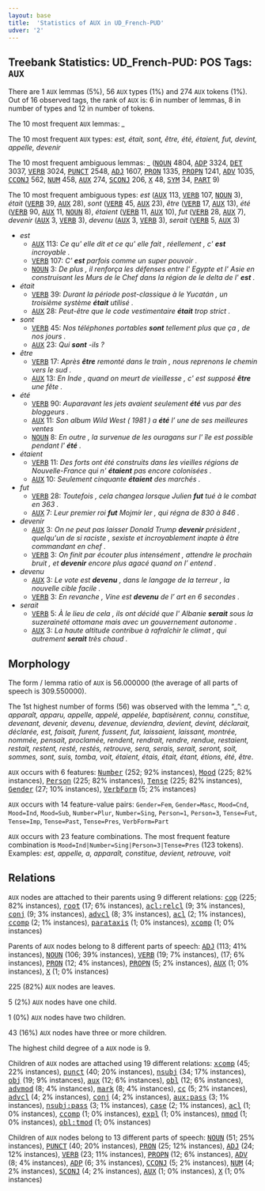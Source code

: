 ```yaml
---
layout: base
title:  'Statistics of AUX in UD_French-PUD'
udver: '2'
---
```


## Treebank Statistics: UD_French-PUD: POS Tags: `AUX`

There are 1 `AUX` lemmas (5%), 56 `AUX` types (1%) and 274 `AUX` tokens (1%).
Out of 16 observed tags, the rank of `AUX` is: 6 in number of lemmas, 8 in number of types and 12 in number of tokens.

The 10 most frequent `AUX` lemmas: <em>_</em>

The 10 most frequent `AUX` types:  <em>est, était, sont, être, été, étaient, fut, devint, appelle, devenir</em>

The 10 most frequent ambiguous lemmas: <em>_</em> (<tt><a href="fr_pud-pos-NOUN.html">NOUN</a></tt> 4804, <tt><a href="fr_pud-pos-ADP.html">ADP</a></tt> 3324, <tt><a href="fr_pud-pos-DET.html">DET</a></tt> 3037, <tt><a href="fr_pud-pos-VERB.html">VERB</a></tt> 3024, <tt><a href="fr_pud-pos-PUNCT.html">PUNCT</a></tt> 2548, <tt><a href="fr_pud-pos-ADJ.html">ADJ</a></tt> 1607, <tt><a href="fr_pud-pos-PRON.html">PRON</a></tt> 1335, <tt><a href="fr_pud-pos-PROPN.html">PROPN</a></tt> 1241, <tt><a href="fr_pud-pos-ADV.html">ADV</a></tt> 1035, <tt><a href="fr_pud-pos-CCONJ.html">CCONJ</a></tt> 562, <tt><a href="fr_pud-pos-NUM.html">NUM</a></tt> 458, <tt><a href="fr_pud-pos-AUX.html">AUX</a></tt> 274, <tt><a href="fr_pud-pos-SCONJ.html">SCONJ</a></tt> 206, <tt><a href="fr_pud-pos-X.html">X</a></tt> 48, <tt><a href="fr_pud-pos-SYM.html">SYM</a></tt> 34, <tt><a href="fr_pud-pos-PART.html">PART</a></tt> 9)

The 10 most frequent ambiguous types:  <em>est</em> (<tt><a href="fr_pud-pos-AUX.html">AUX</a></tt> 113, <tt><a href="fr_pud-pos-VERB.html">VERB</a></tt> 107, <tt><a href="fr_pud-pos-NOUN.html">NOUN</a></tt> 3), <em>était</em> (<tt><a href="fr_pud-pos-VERB.html">VERB</a></tt> 39, <tt><a href="fr_pud-pos-AUX.html">AUX</a></tt> 28), <em>sont</em> (<tt><a href="fr_pud-pos-VERB.html">VERB</a></tt> 45, <tt><a href="fr_pud-pos-AUX.html">AUX</a></tt> 23), <em>être</em> (<tt><a href="fr_pud-pos-VERB.html">VERB</a></tt> 17, <tt><a href="fr_pud-pos-AUX.html">AUX</a></tt> 13), <em>été</em> (<tt><a href="fr_pud-pos-VERB.html">VERB</a></tt> 90, <tt><a href="fr_pud-pos-AUX.html">AUX</a></tt> 11, <tt><a href="fr_pud-pos-NOUN.html">NOUN</a></tt> 8), <em>étaient</em> (<tt><a href="fr_pud-pos-VERB.html">VERB</a></tt> 11, <tt><a href="fr_pud-pos-AUX.html">AUX</a></tt> 10), <em>fut</em> (<tt><a href="fr_pud-pos-VERB.html">VERB</a></tt> 28, <tt><a href="fr_pud-pos-AUX.html">AUX</a></tt> 7), <em>devenir</em> (<tt><a href="fr_pud-pos-AUX.html">AUX</a></tt> 3, <tt><a href="fr_pud-pos-VERB.html">VERB</a></tt> 3), <em>devenu</em> (<tt><a href="fr_pud-pos-AUX.html">AUX</a></tt> 3, <tt><a href="fr_pud-pos-VERB.html">VERB</a></tt> 3), <em>serait</em> (<tt><a href="fr_pud-pos-VERB.html">VERB</a></tt> 5, <tt><a href="fr_pud-pos-AUX.html">AUX</a></tt> 3)


* <em>est</em>
  * <tt><a href="fr_pud-pos-AUX.html">AUX</a></tt> 113: <em>Ce qu' elle dit et ce qu' elle fait , réellement , c' <b>est</b> incroyable .</em>
  * <tt><a href="fr_pud-pos-VERB.html">VERB</a></tt> 107: <em>C' <b>est</b> parfois comme un super pouvoir .</em>
  * <tt><a href="fr_pud-pos-NOUN.html">NOUN</a></tt> 3: <em>De plus , il renforça les défenses entre l' Egypte et l' Asie en construisant les Murs de le Chef dans la région de le delta de l' <b>est</b> .</em>
* <em>était</em>
  * <tt><a href="fr_pud-pos-VERB.html">VERB</a></tt> 39: <em>Durant la période post-classique à le Yucatán , un troisième système <b>était</b> utilisé .</em>
  * <tt><a href="fr_pud-pos-AUX.html">AUX</a></tt> 28: <em>Peut-être que le code vestimentaire <b>était</b> trop strict .</em>
* <em>sont</em>
  * <tt><a href="fr_pud-pos-VERB.html">VERB</a></tt> 45: <em>Nos téléphones portables <b>sont</b> tellement plus que ça , de nos jours .</em>
  * <tt><a href="fr_pud-pos-AUX.html">AUX</a></tt> 23: <em>Qui <b>sont</b> -ils ?</em>
* <em>être</em>
  * <tt><a href="fr_pud-pos-VERB.html">VERB</a></tt> 17: <em>Après <b>être</b> remonté dans le train , nous reprenons le chemin vers le sud .</em>
  * <tt><a href="fr_pud-pos-AUX.html">AUX</a></tt> 13: <em>En Inde , quand on meurt de vieillesse , c' est supposé <b>être</b> une fête .</em>
* <em>été</em>
  * <tt><a href="fr_pud-pos-VERB.html">VERB</a></tt> 90: <em>Auparavant les jets avaient seulement <b>été</b> vus par des bloggeurs .</em>
  * <tt><a href="fr_pud-pos-AUX.html">AUX</a></tt> 11: <em>Son album Wild West ( 1981 ) a <b>été</b> l’ une de ses meilleures ventes</em>
  * <tt><a href="fr_pud-pos-NOUN.html">NOUN</a></tt> 8: <em>En outre , la survenue de les ouragans sur l' île est possible pendant l' <b>été</b> .</em>
* <em>étaient</em>
  * <tt><a href="fr_pud-pos-VERB.html">VERB</a></tt> 11: <em>Des forts ont été construits dans les vieilles régions de Nouvelle-France qui n' <b>étaient</b> pas encore colonisées .</em>
  * <tt><a href="fr_pud-pos-AUX.html">AUX</a></tt> 10: <em>Seulement cinquante <b>étaient</b> des marchés .</em>
* <em>fut</em>
  * <tt><a href="fr_pud-pos-VERB.html">VERB</a></tt> 28: <em>Toutefois , cela changea lorsque Julien <b>fut</b> tué à le combat en 363 .</em>
  * <tt><a href="fr_pud-pos-AUX.html">AUX</a></tt> 7: <em>Leur premier roi <b>fut</b> Mojmír Ier , qui régna de 830 à 846 .</em>
* <em>devenir</em>
  * <tt><a href="fr_pud-pos-AUX.html">AUX</a></tt> 3: <em>On ne peut pas laisser Donald Trump <b>devenir</b> président , quelqu'un de si raciste , sexiste et incroyablement inapte à être commandant en chef .</em>
  * <tt><a href="fr_pud-pos-VERB.html">VERB</a></tt> 3: <em>On finit par écouter plus intensément , attendre le prochain bruit , et <b>devenir</b> encore plus agacé quand on l’ entend .</em>
* <em>devenu</em>
  * <tt><a href="fr_pud-pos-AUX.html">AUX</a></tt> 3: <em>Le vote est <b>devenu</b> , dans le langage de la terreur , la nouvelle cible facile .</em>
  * <tt><a href="fr_pud-pos-VERB.html">VERB</a></tt> 3: <em>En revanche , Vine est <b>devenu</b> de l’ art en 6 secondes .</em>
* <em>serait</em>
  * <tt><a href="fr_pud-pos-VERB.html">VERB</a></tt> 5: <em>À le lieu de cela , ils ont décidé que l' Albanie <b>serait</b> sous la suzeraineté ottomane mais avec un gouvernement autonome .</em>
  * <tt><a href="fr_pud-pos-AUX.html">AUX</a></tt> 3: <em>La haute altitude contribue à rafraîchir le climat , qui autrement <b>serait</b> très chaud .</em>

## Morphology

The form / lemma ratio of `AUX` is 56.000000 (the average of all parts of speech is 309.550000).

The 1st highest number of forms (56) was observed with the lemma “_”: <em>a, apparaît, apparu, appelle, appelé, appelée, baptisèrent, connu, constitue, devenant, devenir, devenu, devenue, deviendra, devient, devint, déclarait, déclarée, est, faisait, furent, fussent, fut, laissaient, laissant, montrée, nommée, pensait, proclamée, rendent, rendrait, rendre, rendue, restaient, restait, restent, resté, restés, retrouve, sera, serais, serait, seront, soit, sommes, sont, suis, tomba, voit, étaient, étais, était, étant, étions, été, être</em>.

`AUX` occurs with 6 features: <tt><a href="fr_pud-feat-Number.html">Number</a></tt> (252; 92% instances), <tt><a href="fr_pud-feat-Mood.html">Mood</a></tt> (225; 82% instances), <tt><a href="fr_pud-feat-Person.html">Person</a></tt> (225; 82% instances), <tt><a href="fr_pud-feat-Tense.html">Tense</a></tt> (225; 82% instances), <tt><a href="fr_pud-feat-Gender.html">Gender</a></tt> (27; 10% instances), <tt><a href="fr_pud-feat-VerbForm.html">VerbForm</a></tt> (5; 2% instances)

`AUX` occurs with 14 feature-value pairs: `Gender=Fem`, `Gender=Masc`, `Mood=Cnd`, `Mood=Ind`, `Mood=Sub`, `Number=Plur`, `Number=Sing`, `Person=1`, `Person=3`, `Tense=Fut`, `Tense=Imp`, `Tense=Past`, `Tense=Pres`, `VerbForm=Part`

`AUX` occurs with 23 feature combinations.
The most frequent feature combination is `Mood=Ind|Number=Sing|Person=3|Tense=Pres` (123 tokens).
Examples: <em>est, appelle, a, apparaît, constitue, devient, retrouve, voit</em>


## Relations

`AUX` nodes are attached to their parents using 9 different relations: <tt><a href="fr_pud-dep-cop.html">cop</a></tt> (225; 82% instances), <tt><a href="fr_pud-dep-root.html">root</a></tt> (17; 6% instances), <tt><a href="fr_pud-dep-acl-relcl.html">acl:relcl</a></tt> (9; 3% instances), <tt><a href="fr_pud-dep-conj.html">conj</a></tt> (9; 3% instances), <tt><a href="fr_pud-dep-advcl.html">advcl</a></tt> (8; 3% instances), <tt><a href="fr_pud-dep-acl.html">acl</a></tt> (2; 1% instances), <tt><a href="fr_pud-dep-ccomp.html">ccomp</a></tt> (2; 1% instances), <tt><a href="fr_pud-dep-parataxis.html">parataxis</a></tt> (1; 0% instances), <tt><a href="fr_pud-dep-xcomp.html">xcomp</a></tt> (1; 0% instances)

Parents of `AUX` nodes belong to 8 different parts of speech: <tt><a href="fr_pud-pos-ADJ.html">ADJ</a></tt> (113; 41% instances), <tt><a href="fr_pud-pos-NOUN.html">NOUN</a></tt> (106; 39% instances), <tt><a href="fr_pud-pos-VERB.html">VERB</a></tt> (19; 7% instances),  (17; 6% instances), <tt><a href="fr_pud-pos-PRON.html">PRON</a></tt> (12; 4% instances), <tt><a href="fr_pud-pos-PROPN.html">PROPN</a></tt> (5; 2% instances), <tt><a href="fr_pud-pos-AUX.html">AUX</a></tt> (1; 0% instances), <tt><a href="fr_pud-pos-X.html">X</a></tt> (1; 0% instances)

225 (82%) `AUX` nodes are leaves.

5 (2%) `AUX` nodes have one child.

1 (0%) `AUX` nodes have two children.

43 (16%) `AUX` nodes have three or more children.

The highest child degree of a `AUX` node is 9.

Children of `AUX` nodes are attached using 19 different relations: <tt><a href="fr_pud-dep-xcomp.html">xcomp</a></tt> (45; 22% instances), <tt><a href="fr_pud-dep-punct.html">punct</a></tt> (40; 20% instances), <tt><a href="fr_pud-dep-nsubj.html">nsubj</a></tt> (34; 17% instances), <tt><a href="fr_pud-dep-obj.html">obj</a></tt> (19; 9% instances), <tt><a href="fr_pud-dep-aux.html">aux</a></tt> (12; 6% instances), <tt><a href="fr_pud-dep-obl.html">obl</a></tt> (12; 6% instances), <tt><a href="fr_pud-dep-advmod.html">advmod</a></tt> (8; 4% instances), <tt><a href="fr_pud-dep-mark.html">mark</a></tt> (8; 4% instances), <tt><a href="fr_pud-dep-cc.html">cc</a></tt> (5; 2% instances), <tt><a href="fr_pud-dep-advcl.html">advcl</a></tt> (4; 2% instances), <tt><a href="fr_pud-dep-conj.html">conj</a></tt> (4; 2% instances), <tt><a href="fr_pud-dep-aux-pass.html">aux:pass</a></tt> (3; 1% instances), <tt><a href="fr_pud-dep-nsubj-pass.html">nsubj:pass</a></tt> (3; 1% instances), <tt><a href="fr_pud-dep-case.html">case</a></tt> (2; 1% instances), <tt><a href="fr_pud-dep-acl.html">acl</a></tt> (1; 0% instances), <tt><a href="fr_pud-dep-ccomp.html">ccomp</a></tt> (1; 0% instances), <tt><a href="fr_pud-dep-expl.html">expl</a></tt> (1; 0% instances), <tt><a href="fr_pud-dep-nmod.html">nmod</a></tt> (1; 0% instances), <tt><a href="fr_pud-dep-obl-tmod.html">obl:tmod</a></tt> (1; 0% instances)

Children of `AUX` nodes belong to 13 different parts of speech: <tt><a href="fr_pud-pos-NOUN.html">NOUN</a></tt> (51; 25% instances), <tt><a href="fr_pud-pos-PUNCT.html">PUNCT</a></tt> (40; 20% instances), <tt><a href="fr_pud-pos-PRON.html">PRON</a></tt> (25; 12% instances), <tt><a href="fr_pud-pos-ADJ.html">ADJ</a></tt> (24; 12% instances), <tt><a href="fr_pud-pos-VERB.html">VERB</a></tt> (23; 11% instances), <tt><a href="fr_pud-pos-PROPN.html">PROPN</a></tt> (12; 6% instances), <tt><a href="fr_pud-pos-ADV.html">ADV</a></tt> (8; 4% instances), <tt><a href="fr_pud-pos-ADP.html">ADP</a></tt> (6; 3% instances), <tt><a href="fr_pud-pos-CCONJ.html">CCONJ</a></tt> (5; 2% instances), <tt><a href="fr_pud-pos-NUM.html">NUM</a></tt> (4; 2% instances), <tt><a href="fr_pud-pos-SCONJ.html">SCONJ</a></tt> (4; 2% instances), <tt><a href="fr_pud-pos-AUX.html">AUX</a></tt> (1; 0% instances), <tt><a href="fr_pud-pos-X.html">X</a></tt> (1; 0% instances)

